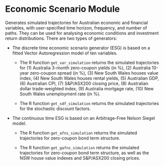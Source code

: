 # Economic Scenario Module 

Generates simulated trajectories for Australian economic and financial variables, with user-specified time horizon, frequency, and number of paths. They can be used for analysing economic conditions and investment return distributions. There are two types of generators: 

* The discrete time economic scenario generator (ESG) is based on a fitted Vector Autoregression model of ten variables.

	* The R function `get_var_simulation` returns the simulated trajectories for (1) Australia 3-month zero-coupon yields (in %), (2) Australia 10-year zero-coupon spread (in %), (3) New South Wales houses value index, (4) New South Wales houses rental yields, (5) Australian GDP, (6) Australian CPI, (7) S&P/ASX200 closing price, (8) Australian dollar trade-weighted index, (9) Australia mortgage rate, (10) New South Wales unemployment rate (in %). 

	* The R function `get_sdf_simulation` returns the simulated trajectories for the stochastic discount factors. 

* The continuous time ESG is based on an Arbitrage-Free Nelson Siegel model. 

	* The R function `get_afns_simulation` returns the simulated trajectories for zero-coupon bond term structure.

	* The R function `get_gafns_simulation` returns the simulated trajectories for zero-coupon bond term structure, as well as the NSW house value indexes and S&P/ASX200 closing prices. 

